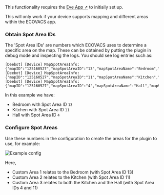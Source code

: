 This functionality requires the [Eve App ➚](https://www.evehome.com/en/eve-app) to initially set up.

This will only work if your device supports mapping and different areas within the ECOVACS app.

### Obtain Spot Area IDs

The 'Spot Area IDs' are numbers which ECOVACS uses to determine a specific area on the map. These can be obtained by putting the plugin in debug mode and inspecting the logs. You should see log entries such as:

```
[Deebot] [Device] MapSpotAreaInfo: {"mapID":"125160527","mapSpotAreaID":"13","mapSpotAreaName":"Bedroom","mapSpotAreaConnections":"12,8,","mapSpotAreaBoundaries":"875,2875;875,4825;...","mapSpotAreaSubType":"1"}.
[Deebot] [Device] MapSpotAreaInfo: {"mapID":"125160527","mapSpotAreaID":"11","mapSpotAreaName":"Kitchen","mapSpotAreaConnections":"12,1,","mapSpotAreaBoundaries":"-775,-275;-775,-175;...","mapSpotAreaSubType":"5"}.
[Deebot] [Device] MapSpotAreaInfo: {"mapID":"125160527","mapSpotAreaID":"4","mapSpotAreaName":"Hall","mapSpotAreaConnections":"9,5,","mapSpotAreaBoundaries":"4125,-2825;4125,-2725;...","mapSpotAreaSubType":"3"}.
```

In this example we have:

* Bedroom with Spot Area ID `13`
* Kitchen with Spot Area ID `11`
* Hall with Spot Area ID `4`

### Configure Spot Areas

Use these numbers in the configuration to create the areas for the plugin to use, for example:

![Example config](https://user-images.githubusercontent.com/43026681/126316967-acb601a6-8888-4803-ad50-e7d2c398de12.png)

Here,
* Custom Area 1 relates to the Bedroom (with Spot Area ID 13)
* Custom Area 2 relates to the Kitchen (with Spot Area ID 11)
* Custom Area 3 relates to both the Kitchen and the Hall (with Spot Area IDs 4 and 11)